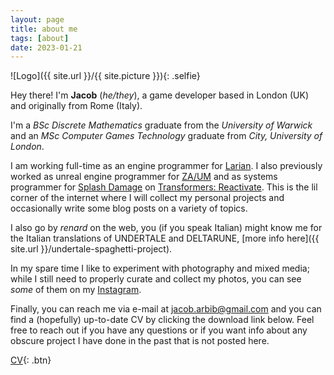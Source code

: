 ```yaml
---
layout: page
title: about me
tags: [about]
date: 2023-01-21
---
```

![Logo]({{ site.url }}/{{ site.picture }}){: .selfie}

Hey there! I'm **Jacob** (*he/they*), a game developer based in London (UK) and originally from Rome (Italy).

I'm a *BSc Discrete Mathematics* graduate from the *University of Warwick* and an *MSc Computer Games Technology* graduate from *City, University of London*.

I am working full-time as an engine programmer for [Larian](https://larian.com/). I also previously worked as unreal engine programmer for [ZA/UM](https://zaumstudio.com/) and as systems programmer for [Splash Damage](https://www.splashdamage.com/) on [Transformers: Reactivate](https://www.playtfr.com/). This is the lil corner of the internet where I will collect my personal projects and occasionally write some blog posts on a variety of topics. 

I also go by *renard* on the web, you (if you speak Italian) might know me for the Italian translations of UNDERTALE and DELTARUNE, [more info here]({{ site.url }}/undertale-spaghetti-project). 

In my spare time I like to experiment with photography and mixed media; while I still need to properly curate and collect my photos, you can see *some* of them on my [Instagram](https://www.instagram.com/renard936/).

Finally, you can reach me via e-mail at [jacob.arbib@gmail.com](mailto:jacob.arbib@gmail.com) and you can find a (hopefully) up-to-date CV by clicking the download link below. Feel free to reach out if you have any questions or if you want info about any obscure project I have done in the past that is not posted here.
      
[CV](/assets/download/CVLatest_2025.pdf){: .btn}